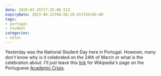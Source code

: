 ```yaml
---
date: 2020-03-25T17:25:06.51Z
expiryDate: 2023-06-21T08:56:18.657335+02:00
tags:
- portugal
- student
categories:
- notes
---
```


Yesterday was the National Student Day here in Portugal. However, many don't know why is it celebrated on the 24th of March or what is the celebration about. I'll just leave this [link](https://en.wikipedia.org/wiki/Academic_Crisis) for Wikipedia's page on the Portuguese [Academic Crisis](https://en.wikipedia.org/wiki/Academic_Crisis).
